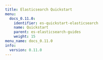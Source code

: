 ```yaml
---
title: Elasticsearch Quickstart
menu:
  docs_0.11.0:
    identifier: es-quickstart-elasticsearch
    name: Quickstart
    parent: es-elasticsearch-guides
    weight: 15
menu_name: docs_0.11.0
info:
  version: 0.11.0
---
```


